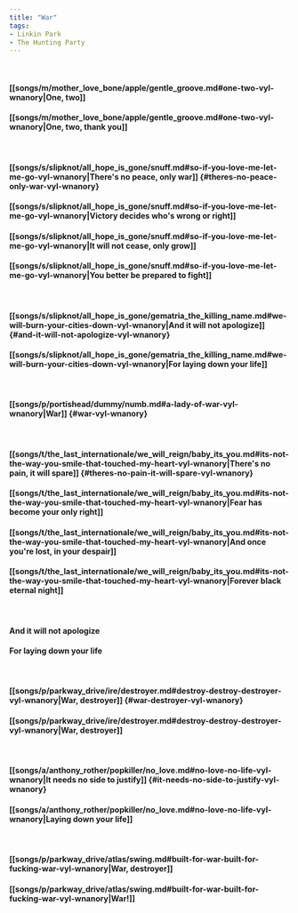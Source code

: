 ```yaml
---
title: "War"
tags:
- Linkin Park
- The Hunting Party
---
```

&nbsp;
#### [[songs/m/mother_love_bone/apple/gentle_groove.md#one-two-vyl-wnanory|One, two]]
#### [[songs/m/mother_love_bone/apple/gentle_groove.md#one-two-vyl-wnanory|One, two, thank you]]
&nbsp;
#### [[songs/s/slipknot/all_hope_is_gone/snuff.md#so-if-you-love-me-let-me-go-vyl-wnanory|There's no peace, only war]] {#theres-no-peace-only-war-vyl-wnanory}
#### [[songs/s/slipknot/all_hope_is_gone/snuff.md#so-if-you-love-me-let-me-go-vyl-wnanory|Victory decides who's wrong or right]]
#### [[songs/s/slipknot/all_hope_is_gone/snuff.md#so-if-you-love-me-let-me-go-vyl-wnanory|It will not cease, only grow]]
#### [[songs/s/slipknot/all_hope_is_gone/snuff.md#so-if-you-love-me-let-me-go-vyl-wnanory|You better be prepared to fight]]
&nbsp;
#### [[songs/s/slipknot/all_hope_is_gone/gematria_the_killing_name.md#we-will-burn-your-cities-down-vyl-wnanory|And it will not apologize]] {#and-it-will-not-apologize-vyl-wnanory}
#### [[songs/s/slipknot/all_hope_is_gone/gematria_the_killing_name.md#we-will-burn-your-cities-down-vyl-wnanory|For laying down your life]]
&nbsp;
#### [[songs/p/portishead/dummy/numb.md#a-lady-of-war-vyl-wnanory|War]] {#war-vyl-wnanory}
&nbsp;
#### [[songs/t/the_last_internationale/we_will_reign/baby_its_you.md#its-not-the-way-you-smile-that-touched-my-heart-vyl-wnanory|There's no pain, it will spare]] {#theres-no-pain-it-will-spare-vyl-wnanory}
#### [[songs/t/the_last_internationale/we_will_reign/baby_its_you.md#its-not-the-way-you-smile-that-touched-my-heart-vyl-wnanory|Fear has become your only right]]
#### [[songs/t/the_last_internationale/we_will_reign/baby_its_you.md#its-not-the-way-you-smile-that-touched-my-heart-vyl-wnanory|And once you're lost, in your despair]]
#### [[songs/t/the_last_internationale/we_will_reign/baby_its_you.md#its-not-the-way-you-smile-that-touched-my-heart-vyl-wnanory|Forever black eternal night]]
&nbsp;
#### And it will not apologize
#### For laying down your life
&nbsp;
#### [[songs/p/parkway_drive/ire/destroyer.md#destroy-destroy-destroyer-vyl-wnanory|War, destroyer]] {#war-destroyer-vyl-wnanory}
#### [[songs/p/parkway_drive/ire/destroyer.md#destroy-destroy-destroyer-vyl-wnanory|War, destroyer]]
&nbsp;
#### [[songs/a/anthony_rother/popkiller/no_love.md#no-love-no-life-vyl-wnanory|It needs no side to justify]] {#it-needs-no-side-to-justify-vyl-wnanory}
#### [[songs/a/anthony_rother/popkiller/no_love.md#no-love-no-life-vyl-wnanory|Laying down your life]]
&nbsp;
#### [[songs/p/parkway_drive/atlas/swing.md#built-for-war-built-for-fucking-war-vyl-wnanory|War, destroyer]]
#### [[songs/p/parkway_drive/atlas/swing.md#built-for-war-built-for-fucking-war-vyl-wnanory|War!]]
